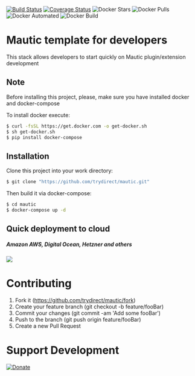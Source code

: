 [![Build Status](https://travis-ci.com/trydirect/mautic.svg?branch=master)](https://travis-ci.com/trydirect/mautic)
[![Coverage Status](https://coveralls.io/repos/github/trydirect/mautic/badge.svg?branch=master)](https://coveralls.io/github/trydirect/mautic?branch=master)
![Docker Stars](https://img.shields.io/docker/stars/trydirect/mautic.svg)
![Docker Pulls](https://img.shields.io/docker/pulls/trydirect/mautic.svg)
![Docker Automated](https://img.shields.io/docker/cloud/automated/trydirect/mautic.svg)
![Docker Build](https://img.shields.io/docker/cloud/build/trydirect/mautic.svg)

# Mautic template for developers
This stack allows developers to start quickly on Mautic plugin/extension development

## Note
Before installing this project, please, make sure you have installed docker and docker-compose

To install docker execute: 
```sh
$ curl -fsSL https://get.docker.com -o get-docker.sh
$ sh get-docker.sh
$ pip install docker-compose
```
## Installation
Clone this project into your work directory:
```sh
$ git clone "https://github.com/trydirect/mautic.git"
```
Then build it via docker-compose:
```sh
$ cd mautic
$ docker-compose up -d
```


## Quick deployment to cloud
##### Amazon AWS, Digital Ocean, Hetzner and others
[<img src="https://img.shields.io/badge/quick%20deploy|2.15.0-%40try.direct-brightgreen.svg">](https://try.direct/server/user/deploy/Im1hdXRpYzIxNXw2fDEzIg.EAoFeA.K37kJHzswFXMu9hE7JtAYvaduMI/)



# Contributing

1. Fork it (https://github.com/trydirect/mautic/fork)
2. Create your feature branch (git checkout -b feature/fooBar)
3. Commit your changes (git commit -am 'Add some fooBar')
4. Push to the branch (git push origin feature/fooBar)
5. Create a new Pull Request



# Support Development

[![Donate](https://img.shields.io/badge/Donate-PayPal-green.svg)](https://www.paypal.com/cgi-bin/webscr?cmd=_s-xclick&hosted_button_id=2BH8ED2AUU2RL)

